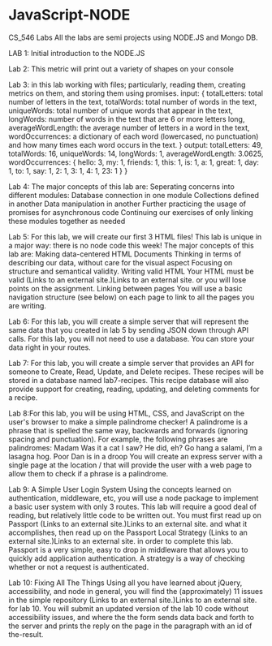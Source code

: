# JavaScript-NODE
CS_546 Labs
All the labs are semi projects using NODE.JS and Mongo DB.

LAB 1: Initial introduction to the NODE.JS

Lab 2: This metric will print out a variety of shapes on your console

Lab 3: in this lab working with files; particularly, reading them, creating metrics on them, and storing them using promises.
input: {
    totalLetters: total number of letters in the text,
    totalWords: total number of words in the text,
    uniqueWords: total number of unique words that appear in the text,
    longWords: number of words in the text that are 6 or more letters long,
    averageWordLength: the average number of letters in a word in the text,
    wordOccurrences: a dictionary of each word (lowercased, no punctuation) and how many times each word occurs in the text.
 }
 output: totalLetters: 49,
    totalWords: 16,
    uniqueWords: 14,
    longWords: 1,
    averageWordLength: 3.0625,
    wordOccurrences: {
        hello: 3,
        my: 1,
        friends: 1,
        this: 1,
        is: 1,
        a: 1,
        great: 1,
        day: 1,
        to: 1,
        say: 1,
        2: 1,
        3: 1, 
        4: 1,
        23: 1
    }
}   

Lab 4: The major concepts of this lab are:
    Seperating concerns into different modules:
        Database connection in one module
        Collections defined in another
        Data manipulation in another
    Further practicing the usage of promises for asynchronous code
    Continuing our exercises of only linking these modules together as needed

Lab 5: For this lab, we will create our first 3 HTML files!
This lab is unique in a major way: there is no node code this week!
The major concepts of this lab are:
    Making data-centered HTML Documents
        Thinking in terms of describing our data, without care for the visual aspect
        Focusing on structure and semantical validity.
    Writing valid HTML
        Your HTML must be valid (Links to an external site.)Links to an external site. or you will lose points on the assignment.
    Linking between pages
        You will use a basic navigation structure (see below) on each page to link to all the pages you are writing.

Lab 6: For this lab, you will create a simple server that will represent the same data that you created in lab 5 by sending JSON down through API calls.
For this lab, you will not need to use a database. You can store your data right in your routes.

Lab 7: For this lab, you will create a simple server that provides an API for someone to Create, Read, Update, and Delete recipes. These recipes will be stored in a database named lab7-recipes.
This recipe database will also provide support for creating, reading, updating, and deleting comments for a recipe.

Lab 8:For this lab, you will be using HTML, CSS, and JavaScript on the user's browser to make a simple palindrome checker!
A palindrome is a phrase that is spelled the same way, backwards and forwards (ignoring spacing and punctuation). For example, the following phrases are palindromes:
    Madam
    Was it a cat I saw?
    He did, eh?
    Go hang a salami, I’m a lasagna hog.
    Poor Dan is in a droop
You will create an express server with a single page at the location / that will provide the user with a web page to allow them to check if a phrase is a palindrome.

Lab 9: A Simple User Login System
Using the concepts learned on authentication, middleware, etc, you will use a node package to implement a basic user system with only 3 routes.
This lab will require a good deal of reading, but relatively little code to be written out.
You must first read up on Passport (Links to an external site.)Links to an external site. and what it accomplishes, then read up on the Passport Local Strategy (Links to an external site.)Links to an external site. in order to complete this lab.
Passport is a very simple, easy to drop in middleware that allows you to quickly add application authentication.
A strategy is a way of checking whether or not a request is authenticated.

Lab 10: Fixing All The Things
Using all you have learned about jQuery, accessibility, and node in general, you will find the (approximately) 11 issues in the simple repository (Links to an external site.)Links to an external site. for lab 10.
You will submit an updated version of the lab 10 code without accessibility issues, and where the the form sends data back and forth to the server and prints the reply on the page in the paragraph with an id of the-result.
